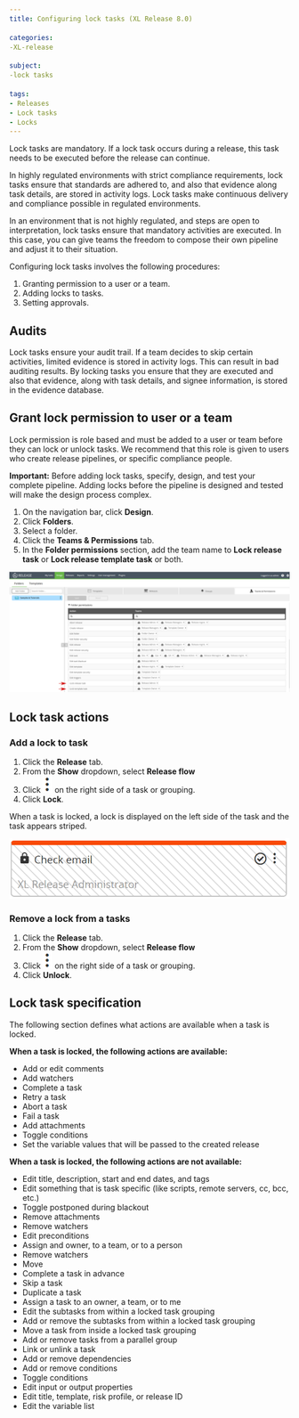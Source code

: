 ```yaml
---
title: Configuring lock tasks (XL Release 8.0)

categories:
-XL-release

subject:
-lock tasks

tags:
- Releases
- Lock tasks
- Locks
---
```


Lock tasks are mandatory. If a lock task occurs during a release, this task needs to be executed before the release can continue.

In highly regulated environments with strict compliance requirements, lock tasks ensure that standards are adhered to, and also that evidence along task details, are stored in activity logs. Lock tasks make continuous delivery and compliance possible in regulated environments.

In an environment that is not highly regulated, and steps are open to interpretation, lock tasks ensure that mandatory activities are executed. In this case, you can give teams the freedom to compose their own pipeline and adjust it to their situation.

Configuring lock tasks involves the following procedures:
1. Granting permission to a user or a team.
1. Adding locks to tasks.
1. Setting approvals.

## Audits
Lock tasks ensure your audit trail. If a team decides to skip certain activities, limited evidence is stored in activity logs. This can result in bad auditing results.
By locking tasks you ensure that they are executed and also that evidence, along with task details, and signee information, is stored in the evidence database.

## Grant lock permission to user or a team
Lock permission is role based and must be added to a user or team before they can lock or unlock tasks. We recommend that this role is given to users who create release pipelines, or specific compliance people.

**Important:** Before adding lock tasks, specify, design, and test your complete pipeline. Adding locks before the pipeline is designed and tested will make the design process complex.

  1. On the navigation bar, click **Design**.
  2. Click **Folders**.
  3. Select a folder.
  4. Click the **Teams & Permissions** tab.
  5. In the **Folder permissions** section, add the team name to **Lock release task** or **Lock release template task** or both.

  ![Lock permissions](../images/lock-permissions.png)


## Lock task actions

### Add a lock to task
1. Click the **Release** tab.
2. From the **Show** dropdown, select **Release flow**
3. Click ![menu button](../images/menuBtn.png) on the right side of a task or grouping.
2. Click **Lock**.

When a task is locked, a lock is displayed on the left side of the task and the task appears striped.       

![Locked task example](../images/locked-task.png)

### Remove a lock from a tasks
1. Click the **Release** tab.
2. From the **Show** dropdown, select **Release flow**
3. Click ![menu button](../images/menuBtn.png) on the right side of a task or grouping.
2. Click **Unlock**.

## Lock task specification
The following section defines what actions are available when a task is locked.

**When a task is locked, the following actions are available:**
- Add or edit comments
- Add watchers  
- Complete a task  
- Retry a task
- Abort a task
- Fail a task
- Add attachments
- Toggle conditions
- Set the variable values that will be passed to the created release

**When a task is locked, the following actions are not available:**
- Edit title, description, start and end dates, and tags    
- Edit something that is task specific (like scripts, remote servers, cc, bcc, etc.)    
- Toggle postponed during blackout
- Remove attachments   
- Remove watchers
- Edit preconditions  
- Assign and owner, to a team, or to a person
- Remove watchers  
- Move  
- Complete a task in advance
- Skip a task
- Duplicate a task
- Assign a task to an owner, a team, or to me
- Edit the subtasks from within a locked task grouping
- Add or remove the subtasks from within a locked task grouping
- Move a task from inside a locked task grouping
- Add or remove tasks from a parallel group
- Link or unlink a task
- Add or remove dependencies
- Add or remove conditions
- Toggle conditions
- Edit input or output properties
- Edit title, template, risk profile, or release ID
- Edit the variable list
